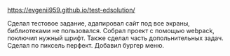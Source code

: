 https://evgenii959.github.io/test-edsolution/

Сделал тестовое задание, адапировал сайт под все экраны, библиотеками не пользовался. Собрал проект с помощью webpack, поключил нужный шрифт. Также сделал часть допольнительных задач. Сделал по пиксель перфект. Добавил бургер меню.
